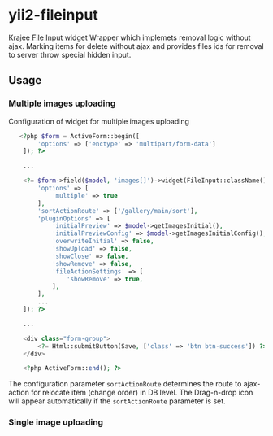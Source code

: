 # yii2-fileinput
[Krajee File Input widget](http://demos.krajee.com/widget-details/fileinput) Wrapper which implemets removal logic without ajax.
Marking items for delete without ajax and provides files ids for removal to server throw special hidden input.
## Usage
### Multiple images uploading
Configuration of widget for multiple images uploading
```php
   <?php $form = ActiveForm::begin([
        'options' => ['enctype' => 'multipart/form-data']
    ]); ?>

    ...

    <?= $form->field($model, 'images[]')->widget(FileInput::className(), [
        'options' => [
            'multiple' => true
        ],
        'sortActionRoute' => ['/gallery/main/sort'],
        'pluginOptions' => [
            'initialPreview' => $model->getImagesInitial(),
            'initialPreviewConfig' => $model->getImagesInitialConfig(),
            'overwriteInitial' => false,
            'showUpload' => false,
            'showClose' => false,
            'showRemove' => false,
            'fileActionSettings' => [
                'showRemove' => true,
            ],
        ],
        ...
    ]); ?>

    ...

    <div class="form-group">
        <?= Html::submitButton(Save, ['class' => 'btn btn-success']) ?>
    </div>

    <?php ActiveForm::end(); ?>
```
The configuration parameter `sortActionRoute` determines the route to ajax-action for relocate item (change order) in DB level.
The Drag-n-drop icon will appear automatically if the `sortActionRoute` parameter is set.
### Single image uploading